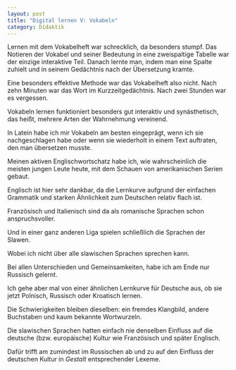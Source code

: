 ```yaml
---
layout: post
title: "Digital lernen V: Vokabeln"
category: Didaktik
---
```

Lernen mit dem Vokabelheft war schrecklich, da besonders stumpf. Das Notieren der Vokabel und seiner Bedeutung in eine zweispaltige Tabelle war der einzige interaktive Teil. Danach lernte man, indem man eine Spalte zuhielt und in seinem Gedächtnis nach der Übersetzung kramte.

Eine besonders effektive Methode war das Vokabelheft also nicht. Nach zehn Minuten war das Wort im Kurzzeitgedächtnis. Nach zwei Stunden war es vergessen.

Vokabeln lernen funktioniert besonders gut interaktiv und synästhetisch, das heißt, mehrere Arten der Wahrnehmung vereinend.






In Latein habe ich mir Vokabeln am besten eingeprägt, wenn ich sie nachgeschlagen habe oder wenn sie wiederholt in einem Text auftraten, den man übersetzen musste. 

Meinen aktiven Englischwortschatz habe ich, wie wahrscheinlich die meisten jungen Leute heute, mit dem Schauen von amerikanischen Serien gebaut.

Englisch ist hier sehr dankbar, da die Lernkurve aufgrund der einfachen Grammatik und starken Ähnlichkeit zum Deutschen relativ flach ist.

Französisch und Italienisch sind da als romanische Sprachen schon anspruchsvoller.

Und in einer ganz anderen Liga spielen schließlich die Sprachen der Slawen.

Wobei ich nicht über alle slawischen Sprachen sprechen kann.

Bei allen Unterschieden und Gemeinsamkeiten, habe ich am Ende nur Russisch gelernt.

Ich gehe aber mal von einer ähnlichen Lernkurve für Deutsche aus, ob sie jetzt Polnisch, Russisch oder Kroatisch lernen.

Die Schwierigkeiten bleiben dieselben: ein fremdes Klangbild, andere Buchstaben und kaum bekannte Wortwurzeln.

Die slawischen Sprachen hatten einfach nie denselben Einfluss auf die deutsche (bzw. europäische) Kultur wie Französisch und später Englisch.

Dafür trifft am zumindest im Russischen ab und zu auf den Einfluss der deutschen Kultur in *Gestalt* entsprechender Lexeme.